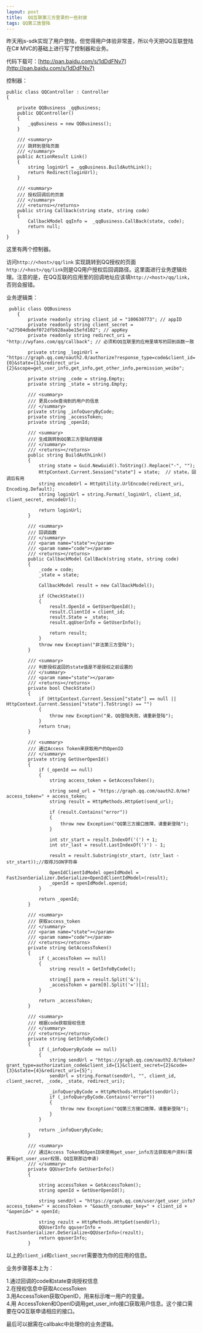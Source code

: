 ```yaml
---
layout: post 
title:  QQ互联第三方登录的一些封装
tags: QQ第三放登陆
---
```



昨天用js-sdk实现了用户登陆，但觉得用户体验非常差，所以今天把QQ互联登陆在C# MVC的基础上进行写了控制器和业务。

代码下载可：[http://pan.baidu.com/s/1dDdFNv7](http://pan.baidu.com/s/1dDdFNv7)


控制器：

	public class QQController : Controller
    {

        private QQBusiness _qqBusiness;
        public QQController()
        {
            _qqBusiness = new QQBusiness();
        }

        /// <summary>
        /// 跳转到登陆页面
        /// </summary>
        public ActionResult Link()
        {
            string loginUrl = _qqBusiness.BuildAuthLink();
            return Redirect(loginUrl);
        }

        /// <summary>
        /// 授权回调后的页面
        /// </summary>
        /// <returns></returns>
        public string Callback(string state, string code)
        {
            CallbackModel qqInfo =  _qqBusiness.CallBack(state, code);
            return null;
        }
    }

这里有两个控制器。

访问`http://<host>/qq/link` 实现跳转到QQ授权的页面  
`http://<host>/qq/link`则是QQ用户授权后回调路径。这里面进行业务逻辑处理。注意的是，在QQ互联的应用里的回调地址应该填`http://<host>/qq/link`，否则会报错。



业务逻辑类：

	 public class QQBusiness
	    {
	        private readonly string client_id = "100630773"; // appID
	        private readonly string client_secret = "a27504dbdef072dfb928aabe15efd102"; // appKey
	        private readonly string redirect_uri = "http://wyfans.com/qq/callback"; // 必须和QQ互联里的应用里填写的回到函数一致
	
	        private string _loginUrl = "https://graph.qq.com/oauth2.0/authorize?response_type=code&client_id={0}&state={1}&redirect_uri={2}&scope=get_user_info,get_info,get_other_info,permission_weibo";
	
	        private string _code = string.Empty;
	        private string _state = string.Empty;
	
	        /// <summary>
	        /// 更具code查询到的用户的信息
	        /// </summary>
	        private string _infoQueryByCode;
	        private string _accessToken;
	        private string _openId;
	
	        /// <summary>
	        /// 生成跳转到QQ第三方登陆的链接
	        /// </summary>
	        /// <returns></returns>
	        public string BuildAuthLink()
	        {
	            string state = Guid.NewGuid().ToString().Replace("-", "");
	            HttpContext.Current.Session["state"] = state;  // state，回调后有用
	            string encodeUrl = HttpUtility.UrlEncode(redirect_uri, Encoding.Default);
	            string loginUrl = string.Format(_loginUrl, client_id, client_secret, encodeUrl);
	
	            return loginUrl;
	        }
	
	        /// <summary>
	        /// 回调函数
	        /// </summary>
	        /// <param name="state"></param>
	        /// <param name="code"></param>
	        /// <returns></returns>
	        public CallbackModel CallBack(string state, string code)
	        {
	            _code = code;
	            _state = state;
	
	            CallbackModel result = new CallbackModel();
	
	            if (CheckState())
	            {
	                result.OpenId = GetUserOpenId();
	                result.ClientId = client_id;
	                result.State = _state;
	                result.qqUserInfo = GetUserInfo();
	
	                return result;
	            }
	            throw new Exception("非法第三方登陆");
	        }
	
	        /// <summary>
	        /// 判断授权返回的state值是不是授权之前设置的
	        /// </summary>
	        /// <param name="state"></param>
	        /// <returns></returns>
	        private bool CheckState()
	        {
	            if (HttpContext.Current.Session["state"] == null || HttpContext.Current.Session["state"].ToString() == "")
	            {
	                throw new Exception("亲，QQ登陆失败，请重新登陆");
	            }
	            return true;
	        }
	
	        /// <summary>
	        /// 通过Access Token来获取用户的OpenID
	        /// </summary>
	        private string GetUserOpenId()
	        {
	            if (_openId == null)
	            {
	                string access_token = GetAccessToken();
	
	                string send_url = "https://graph.qq.com/oauth2.0/me?access_token=" + access_token;
	                string result = HttpMethods.HttpGet(send_url);
	
	                if (result.Contains("error"))
	                {
	                    throw new Exception("QQ第三方接口故障，请重新登陆");
	                }
	
	                int str_start = result.IndexOf('(') + 1;
	                int str_last = result.LastIndexOf(')') - 1;
	
	                result = result.Substring(str_start, (str_last - str_start));//取得JSON字符串
	
	                OpenIdClientIdModel openIdModel = FastJsonSerializer.DeSerialize<OpenIdClientIdModel>(result);
	                _openId = openIdModel.openid;
	            }
	
	            return _openId;
	        }
	
	        /// <summary>
	        /// 获取access_token
	        /// </summary>
	        /// <param name="state"></param>
	        /// <param name="code"></param>
	        /// <returns></returns>
	        private string GetAccessToken()
	        {
	            if (_accessToken == null)
	            {
	                string result = GetInfoByCode();
	
	                string[] parm = result.Split('&');
	                _accessToken = parm[0].Split('=')[1];
	            }
	
	            return _accessToken;
	        }
	
	        /// <summary>
	        /// 根据code获取授权信息
	        /// </summary>
	        /// <returns></returns>
	        private string GetInfoByCode()
	        {
	            if (_infoQueryByCode == null)
	            {
	                string sendUrl = "https://graph.qq.com/oauth2.0/token?grant_type=authorization_code&client_id={1}&client_secret={2}&code={3}&state={4}&redirect_uri={5}";
	                sendUrl = string.Format(sendUrl, "", client_id, client_secret, _code, _state, redirect_uri);
	
	                _infoQueryByCode = HttpMethods.HttpGet(sendUrl);
	                if (_infoQueryByCode.Contains("error"))
	                {
	                    throw new Exception("QQ第三方接口故障，请重新登陆");
	                }
	            }
	
	            return _infoQueryByCode;
	        }
	
	        /// <summary>
	        /// 通过Access Token和OpenID来使用get_user_info方法获取用户资料(需要有get_user_user权限，QQ互联那边申请)
	        /// </summary>
	        private QQUserInfo GetUserInfo()
	        {
	
	            string accessToken = GetAccessToken();
	            string openId = GetUserOpenId();
	
	            string sendUrl = "https://graph.qq.com/user/get_user_info?access_token=" + accessToken + "&oauth_consumer_key=" + client_id + "&openid=" + openId;
	
	            string rezult = HttpMethods.HttpGet(sendUrl);
	            QQUserInfo qquserInfo = FastJsonSerializer.DeSerialize<QQUserInfo>(rezult);
	            return qquserInfo;
	        }



以上的`client_id`和`client_secret`需要改为你的应用的信息。

业务步骤基本上为：  

1.通过回调的code和state查询授权信息  
2.在授权信息中获取AccessToken  
3.用AccessToken获取OpenID，用来标示唯一用户的变量。  
4.用 AccessToken和OpenID调用get_user_info接口获取用户信息。这个接口需要在QQ互联申请相应的接口。


最后可以据需在callbakc中处理你的业务逻辑。